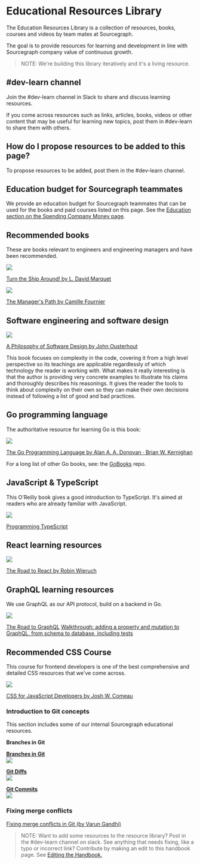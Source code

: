 # Educational Resources Library

The Education Resources Library is a collection of resources, books, courses and videos by team mates at Sourcegraph.

The goal is to provide resources for learning and development in line with Sourcegraph company value of continuous growth.

> NOTE: We're building this library iteratively and it's a living resource.

## #dev-learn channel

Join the #dev-learn channel in Slack to share and discuss learning resources.

If you come across resources such as links, articles, books, videos or other content that may be useful for learning new topics, post them in #dev-learn to share them with others.

## How do I propose resources to be added to this page?

To propose resources to be added, post them in the #dev-learn channel.

## Education budget for Sourcegraph teammates

We provide an education budget for Sourcegraph teammates that can be used for the books and paid courses listed on this page. See the [Education section on the Spending Company Money page](../../../../benefits-pay-perks/benefits-perks/spending-company-money.md).

## Recommended books

These are books relevant to engineers and engineering managers and have been recommended.

<img src="https://images-na.ssl-images-amazon.com/images/I/51mySVM6XbL._SY291_BO1,204,203,200_QL40_FMwebp_.jpg" style="max-width: 120px"/>

[Turn the Ship Around! by L. David Marquet](https://www.amazon.com/Turn-Ship-Around-Turning-Followers/dp/1591846404)

<img src="https://images-na.ssl-images-amazon.com/images/I/51L+F83aDPL._SX330_BO1,204,203,200_.jpg" style="max-width: 120px"/>

[The Manager's Path by Camille Fournier](https://www.amazon.com/Managers-Path-Leaders-Navigating-Growth/dp/1491973897)

## Software engineering and software design

<img src="https://images-na.ssl-images-amazon.com/images/I/51o+gQtCIiL._SX258_BO1,204,203,200_.jpg" style="max-width: 120px"/>

[A Philosophy of Software Design by John Ousterhout](https://www.goodreads.com/en/book/show/39996759-a-philosophy-of-software-design)

This book focuses on complexity in the code, covering it from a high level perspective so its teachings are applicable regardlessly of which technology the reader is working with. What makes it really interesting is that the author is providing very concrete examples to illustrate his claims and thoroughly describes his reasonings. It gives the reader the tools to think about complexity on their own so they can make their own decisions instead of following a list of good and bad practices.

## Go programming language

The authoritative resource for learning Go is this book:

<img src="https://www.gopl.io/cover.png" style="max-width:120px"/>

[The Go Programming Language by Alan A. A. Donovan · Brian W. Kernighan](https://www.gopl.io/)

For a long list of other Go books, see: the [GoBooks](https://github.com/dariubs/GoBooks) repo.

## JavaScript & TypeScript

This O'Reilly book gives a good introduction to TypeScript. It's aimed at readers who are already familiar with JavaScript.

<img src="https://images-na.ssl-images-amazon.com/images/I/51csAp-ykgL._SX379_BO1,204,203,200_.jpg" style="max-width: 120px"/>

[Programming TypeScript](https://www.amazon.com/gp/product/1492037656)

## React learning resources

<img src="https://images-na.ssl-images-amazon.com/images/I/41MBLi5a4jL._SX258_BO1,204,203,200_.jpg" style="max-width: 120px"/>

[The Road to React by Robin Wieruch](https://www.amazon.com/gp/product/172004399X)

## GraphQL learning resources

We use GraphQL as our API protocol, build on a backend in Go.

<img src="https://images-na.ssl-images-amazon.com/images/I/31MMS6yrIbS._SX384_BO1,204,203,200_.jpg" style="max-width: 120px"/>

[The Road to GraphQL](https://www.amazon.com/gp/product/1730853935)
[Walkthrough: adding a property and mutation to GraphQL, from schema to database, including tests](https://www.loom.com/share/efbd9db40d184ac99bea40dc50e53d19?sid=4621cebb-ed5a-456b-a77c-56d5d74efe67)

## Recommended CSS Course

This course for frontend developers is one of the best comprehensive and detailed CSS resources that we've come across.

<img src="https://css-for-js.dev/og-image-v2.jpg" style="max-width: 200px"/>

[CSS for JavaScript Developers by Josh W. Comeau](https://css-for-js.dev/)

### Introduction to Git concepts

This section includes some of our internal Sourcegraph educational resources.

**Branches in Git**

<p>
<a href="https://www.youtube.com/watch?v=7s2oVzeX240">
<strong>Branches in Git</strong>
<br/>
<img src="https://i3.ytimg.com/vi/7s2oVzeX240/hqdefault.jpg" style="max-width: 200px">
</a>
</p>

<p>
<a href="https://www.youtube.com/watch?v=eRwvO8Qyerk" alt="Git diffs video">
<strong>Git Diffs</strong>
<br/>
<img src="https://i3.ytimg.com/vi/eRwvO8Qyerk/hqdefault.jpg" style="max-width: 200px"/>
</a>
</p>

<p>
<a href="https://www.youtube.com/watch?v=zXlNqCioxBY" alt="Git commits video">
<strong>Git Commits</strong>
<br/>
<img src="https://i3.ytimg.com/vi/zXlNqCioxBY/hqdefault.jpg" style="max-width: 200px"/>
</a>
</p>

### Fixing merge conflicts

[Fixing merge conflicts in Git (by Varun Gandhi)](https://www.loom.com/share/db386048c55b4d61bf6c02e3f9e51163)

> NOTE: Want to add some resources to the resource library? Post in the #dev-learn channel on slack. See anything that needs fixing, like a typo or incorrect link? Contribute by making an edit to this handbook page. See [Editing the Handbook.](../../../../handbook//editing/index.md)
